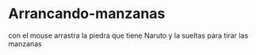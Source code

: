 # Arrancando-manzanas
con el mouse arrastra la piedra que tiene Naruto y la sueltas para tirar las manzanas
